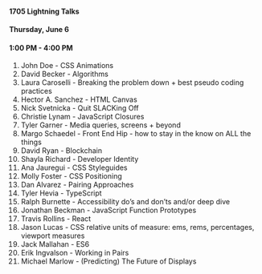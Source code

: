 #### 1705 Lightning Talks
#### Thursday, June 6
#### 1:00 PM - 4:00 PM

1. John Doe - CSS Animations
2. David Becker - Algorithms
3. Laura Caroselli - Breaking the problem down + best pseudo coding practices
4. Hector A. Sanchez - HTML Canvas
5. Nick Svetnicka - Quit SLACKing Off
6. Christie Lynam - JavaScript Closures
7. Tyler Garner - Media queries, screens + beyond
8. Margo Schaedel - Front End Hip - how to stay in the know on ALL the things
9. David Ryan - Blockchain
10. Shayla Richard - Developer Identity
11. Ana Jauregui - CSS Styleguides
12. Molly Foster - CSS Positioning
13. Dan Alvarez - Pairing Approaches
14. Tyler Hevia - TypeScript
15. Ralph Burnette - Accessibility do’s and don’ts and/or deep dive
16. Jonathan Beckman - JavaScript Function Prototypes
17. Travis Rollins - React
18. Jason Lucas - CSS relative units of measure: ems, rems, percentages, viewport measures
19. Jack Mallahan - ES6
20. Erik Ingvalson - Working in Pairs
21. Michael Marlow - (Predicting) The Future of Displays
